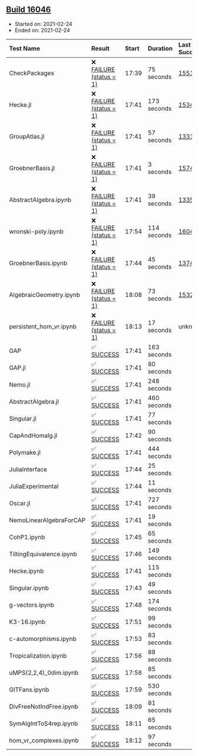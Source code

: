 ## [Build 16046](https://oscarci.mathematik.uni-kl.de/job/oscar/16046/)

* Started on: 2021-02-24
* Ended on: 2021-02-24

| Test Name    | Result | Start | Duration | Last Success | First Failure |
|:-------------|:-------|:------|:---------|:-------------|:--------------|
| CheckPackages | ❌ [FAILURE (status = 1)](https://oscarci.mathematik.uni-kl.de/job/oscar/16046/artifact/logs/build-16046/CheckPackages.log) | 17:39 | 75 seconds | [15514](https://oscarci.mathematik.uni-kl.de/job/oscar/15514/) | [15515](https://oscarci.mathematik.uni-kl.de/job/oscar/15515/) |
| Hecke.jl | ❌ [FAILURE (status = 1)](https://oscarci.mathematik.uni-kl.de/job/oscar/16046/artifact/logs/build-16046/Hecke.jl.log) | 17:41 | 173 seconds | [15344](https://oscarci.mathematik.uni-kl.de/job/oscar/15344/) | [15348](https://oscarci.mathematik.uni-kl.de/job/oscar/15348/) |
| GroupAtlas.jl | ❌ [FAILURE (status = 1)](https://oscarci.mathematik.uni-kl.de/job/oscar/16046/artifact/logs/build-16046/GroupAtlas.jl.log) | 17:41 | 57 seconds | [13311](https://oscarci.mathematik.uni-kl.de/job/oscar/13311/) | [13312](https://oscarci.mathematik.uni-kl.de/job/oscar/13312/) |
| GroebnerBasis.jl | ❌ [FAILURE (status = 1)](https://oscarci.mathematik.uni-kl.de/job/oscar/16046/artifact/logs/build-16046/GroebnerBasis.jl.log) | 17:41 | 3 seconds | [15745](https://oscarci.mathematik.uni-kl.de/job/oscar/15745/) | [15746](https://oscarci.mathematik.uni-kl.de/job/oscar/15746/) |
| AbstractAlgebra.ipynb | ❌ [FAILURE (status = 1)](https://oscarci.mathematik.uni-kl.de/job/oscar/16046/artifact/logs/build-16046/AbstractAlgebra.ipynb.log) | 17:41 | 39 seconds | [13355](https://oscarci.mathematik.uni-kl.de/job/oscar/13355/) | [13356](https://oscarci.mathematik.uni-kl.de/job/oscar/13356/) |
| wronski-poly.ipynb | ❌ [FAILURE (status = 1)](https://oscarci.mathematik.uni-kl.de/job/oscar/16046/artifact/logs/build-16046/wronski-poly.ipynb.log) | 17:54 | 114 seconds | [16040](https://oscarci.mathematik.uni-kl.de/job/oscar/16040/) | [16041](https://oscarci.mathematik.uni-kl.de/job/oscar/16041/) |
| GroebnerBasis.ipynb | ❌ [FAILURE (status = 1)](https://oscarci.mathematik.uni-kl.de/job/oscar/16046/artifact/logs/build-16046/GroebnerBasis.ipynb.log) | 17:44 | 45 seconds | [13748](https://oscarci.mathematik.uni-kl.de/job/oscar/13748/) | [13749](https://oscarci.mathematik.uni-kl.de/job/oscar/13749/) |
| AlgebraicGeometry.ipynb | ❌ [FAILURE (status = 1)](https://oscarci.mathematik.uni-kl.de/job/oscar/16046/artifact/logs/build-16046/AlgebraicGeometry.ipynb.log) | 18:08 | 73 seconds | [15322](https://oscarci.mathematik.uni-kl.de/job/oscar/15322/) | [15323](https://oscarci.mathematik.uni-kl.de/job/oscar/15323/) |
| persistent_hom_vr.ipynb | ❌ [FAILURE (status = 1)](https://oscarci.mathematik.uni-kl.de/job/oscar/16046/artifact/logs/build-16046/persistent_hom_vr.ipynb.log) | 18:13 | 17 seconds | unknown | unknown |
| GAP | ✅ [SUCCESS](https://oscarci.mathematik.uni-kl.de/job/oscar/16046/artifact/logs/build-16046/GAP.log) | 17:41 | 163 seconds |  |  |
| GAP.jl | ✅ [SUCCESS](https://oscarci.mathematik.uni-kl.de/job/oscar/16046/artifact/logs/build-16046/GAP.jl.log) | 17:41 | 80 seconds |  |  |
| Nemo.jl | ✅ [SUCCESS](https://oscarci.mathematik.uni-kl.de/job/oscar/16046/artifact/logs/build-16046/Nemo.jl.log) | 17:41 | 248 seconds |  |  |
| AbstractAlgebra.jl | ✅ [SUCCESS](https://oscarci.mathematik.uni-kl.de/job/oscar/16046/artifact/logs/build-16046/AbstractAlgebra.jl.log) | 17:41 | 460 seconds |  |  |
| Singular.jl | ✅ [SUCCESS](https://oscarci.mathematik.uni-kl.de/job/oscar/16046/artifact/logs/build-16046/Singular.jl.log) | 17:41 | 77 seconds |  |  |
| CapAndHomalg.jl | ✅ [SUCCESS](https://oscarci.mathematik.uni-kl.de/job/oscar/16046/artifact/logs/build-16046/CapAndHomalg.jl.log) | 17:42 | 90 seconds |  |  |
| Polymake.jl | ✅ [SUCCESS](https://oscarci.mathematik.uni-kl.de/job/oscar/16046/artifact/logs/build-16046/Polymake.jl.log) | 17:41 | 444 seconds |  |  |
| JuliaInterface | ✅ [SUCCESS](https://oscarci.mathematik.uni-kl.de/job/oscar/16046/artifact/logs/build-16046/JuliaInterface.log) | 17:44 | 25 seconds |  |  |
| JuliaExperimental | ✅ [SUCCESS](https://oscarci.mathematik.uni-kl.de/job/oscar/16046/artifact/logs/build-16046/JuliaExperimental.log) | 17:44 | 11 seconds |  |  |
| Oscar.jl | ✅ [SUCCESS](https://oscarci.mathematik.uni-kl.de/job/oscar/16046/artifact/logs/build-16046/Oscar.jl.log) | 17:41 | 727 seconds |  |  |
| NemoLinearAlgebraForCAP | ✅ [SUCCESS](https://oscarci.mathematik.uni-kl.de/job/oscar/16046/artifact/logs/build-16046/NemoLinearAlgebraForCAP.log) | 17:41 | 19 seconds |  |  |
| CohP1.ipynb | ✅ [SUCCESS](https://oscarci.mathematik.uni-kl.de/job/oscar/16046/artifact/logs/build-16046/CohP1.ipynb.log) | 17:45 | 65 seconds |  |  |
| TiltingEquivalence.ipynb | ✅ [SUCCESS](https://oscarci.mathematik.uni-kl.de/job/oscar/16046/artifact/logs/build-16046/TiltingEquivalence.ipynb.log) | 17:46 | 149 seconds |  |  |
| Hecke.ipynb | ✅ [SUCCESS](https://oscarci.mathematik.uni-kl.de/job/oscar/16046/artifact/logs/build-16046/Hecke.ipynb.log) | 17:41 | 115 seconds |  |  |
| Singular.ipynb | ✅ [SUCCESS](https://oscarci.mathematik.uni-kl.de/job/oscar/16046/artifact/logs/build-16046/Singular.ipynb.log) | 17:43 | 49 seconds |  |  |
| g-vectors.ipynb | ✅ [SUCCESS](https://oscarci.mathematik.uni-kl.de/job/oscar/16046/artifact/logs/build-16046/g-vectors.ipynb.log) | 17:48 | 174 seconds |  |  |
| K3-16.ipynb | ✅ [SUCCESS](https://oscarci.mathematik.uni-kl.de/job/oscar/16046/artifact/logs/build-16046/K3-16.ipynb.log) | 17:51 | 99 seconds |  |  |
| c-automorphisms.ipynb | ✅ [SUCCESS](https://oscarci.mathematik.uni-kl.de/job/oscar/16046/artifact/logs/build-16046/c-automorphisms.ipynb.log) | 17:53 | 83 seconds |  |  |
| Tropicalization.ipynb | ✅ [SUCCESS](https://oscarci.mathematik.uni-kl.de/job/oscar/16046/artifact/logs/build-16046/Tropicalization.ipynb.log) | 17:56 | 88 seconds |  |  |
| uMPS(2,2,4)_0dim.ipynb | ✅ [SUCCESS](https://oscarci.mathematik.uni-kl.de/job/oscar/16046/artifact/logs/build-16046/uMPS-2-2-4-_0dim.ipynb.log) | 17:58 | 85 seconds |  |  |
| GITFans.ipynb | ✅ [SUCCESS](https://oscarci.mathematik.uni-kl.de/job/oscar/16046/artifact/logs/build-16046/GITFans.ipynb.log) | 17:59 | 530 seconds |  |  |
| DivFreeNotIndFree.ipynb | ✅ [SUCCESS](https://oscarci.mathematik.uni-kl.de/job/oscar/16046/artifact/logs/build-16046/DivFreeNotIndFree.ipynb.log) | 18:09 | 81 seconds |  |  |
| SymAlgIntToS4rep.ipynb | ✅ [SUCCESS](https://oscarci.mathematik.uni-kl.de/job/oscar/16046/artifact/logs/build-16046/SymAlgIntToS4rep.ipynb.log) | 18:11 | 65 seconds |  |  |
| hom_vr_complexes.ipynb | ✅ [SUCCESS](https://oscarci.mathematik.uni-kl.de/job/oscar/16046/artifact/logs/build-16046/hom_vr_complexes.ipynb.log) | 18:12 | 97 seconds |  |  |
